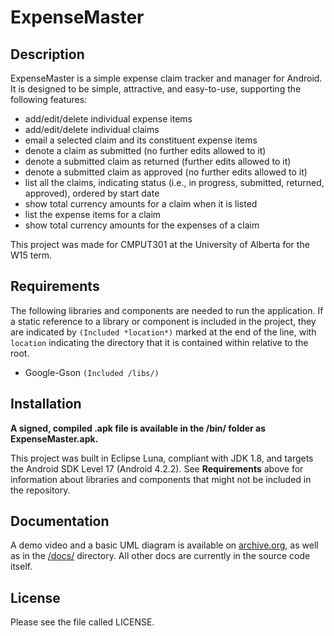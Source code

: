 ExpenseMaster
=============
## Description
ExpenseMaster is a simple expense claim tracker and manager for Android.
It is designed to be simple, attractive, and easy-to-use, supporting the following features:
* add/edit/delete individual expense items
* add/edit/delete individual claims
* email a selected claim and its constituent expense items
* denote a claim as submitted (no further edits allowed to it)
* denote a submitted claim as returned (further edits allowed to it)
* denote a submitted claim as approved (no further edits allowed to it)
* list all the claims, indicating status (i.e., in progress, submitted, returned, approved), ordered by start date
* show total currency amounts for a claim when it is listed
* list the expense items for a claim
* show total currency amounts for the expenses of a claim

This project was made for CMPUT301 at the University of Alberta for the W15 term.

## Requirements
The following libraries and components are needed to run the application. If a static reference to
a library or component is included in the project, they are indicated by `(Included *location*)`
marked at the end of the line, with `location` indicating the directory that it is contained within
relative to the root.
* Google-Gson `(Included /libs/)`

## Installation
**A signed, compiled .apk file is available in the /bin/ folder as ExpenseMaster.apk.**

This project was built in Eclipse Luna, compliant with JDK 1.8, and targets the Android SDK Level 17 (Android 4.2.2). See **Requirements** above for information about libraries and components that might not be included in the repository.

## Documentation
A demo video and a basic UML diagram is available on [archive.org](https://archive.org/details/tmeleshk_ualberta_Demo), as well as in the [/docs/](https://github.com/ItsTristan/ExpenseMaster/tree/master/docs) directory.
All other docs are currently in the source code itself.

## License
Please see the file called LICENSE.

